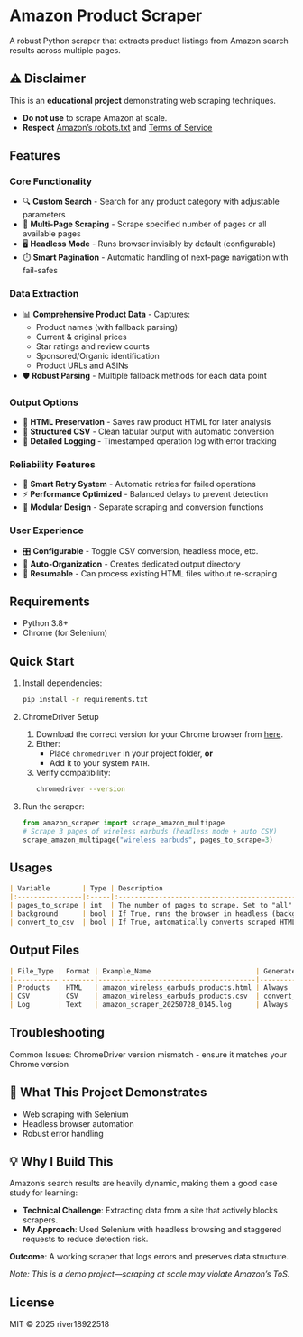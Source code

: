 # Amazon Product Scraper

A robust Python scraper that extracts product listings from Amazon search results across multiple pages.

## ⚠️ Disclaimer  
This is an **educational project** demonstrating web scraping techniques.  
- **Do not use** to scrape Amazon at scale.  
- **Respect** [Amazon’s robots.txt](https://www.amazon.com/robots.txt) and [Terms of Service](https://www.amazon.com/gp/help/customer/display.html?nodeId=508088)

## Features

### Core Functionality
- 🔍 **Custom Search** - Search for any product category with adjustable parameters
- 📑 **Multi-Page Scraping** - Scrape specified number of pages or all available pages
- 🖥️ **Headless Mode** - Runs browser invisibly by default (configurable)
- ⏱️ **Smart Pagination** - Automatic handling of next-page navigation with fail-safes

### Data Extraction
- 📊 **Comprehensive Product Data** - Captures:
  - Product names (with fallback parsing)
  - Current & original prices
  - Star ratings and review counts
  - Sponsored/Organic identification
  - Product URLs and ASINs
- 🛡️ **Robust Parsing** - Multiple fallback methods for each data point

### Output Options
- 📁 **HTML Preservation** - Saves raw product HTML for later analysis
- 📝 **Structured CSV** - Clean tabular output with automatic conversion
- 📜 **Detailed Logging** - Timestamped operation log with error tracking

### Reliability Features
- 🔄 **Smart Retry System** - Automatic retries for failed operations
- ⚡ **Performance Optimized** - Balanced delays to prevent detection
- 🧩 **Modular Design** - Separate scraping and conversion functions

### User Experience
- 🎛️ **Configurable** - Toggle CSV conversion, headless mode, etc.
- 📂 **Auto-Organization** - Creates dedicated output directory
- 🔄 **Resumable** - Can process existing HTML files without re-scraping

## Requirements
- Python 3.8+
- Chrome (for Selenium)

## Quick Start

1. Install dependencies:  
   ```bash
   pip install -r requirements.txt
   ```

2. ChromeDriver Setup  
   1. Download the correct version for your Chrome browser from [here](https://chromedriver.chromium.org/downloads).  
   2. Either:  
      - Place `chromedriver` in your project folder, **or**  
      - Add it to your system `PATH`.  
   3. Verify compatibility:  
      ```bash
      chromedriver --version
      ```

3. Run the scraper:
    ```python
   from amazon_scraper import scrape_amazon_multipage
   # Scrape 3 pages of wireless earbuds (headless mode + auto CSV)
   scrape_amazon_multipage("wireless earbuds", pages_to_scrape=3)
    ```

## Usages

```markdown
| Variable        | Type | Description                                                                     |
|:----------------|:-----|:--------------------------------------------------------------------------------|
| pages_to_scrape | int  | The number of pages to scrape. Set to "all" for no limit.                       |
| background      | bool | If True, runs the browser in headless (background) mode. Default: True.         |
| convert_to_csv  | bool | If True, automatically converts scraped HTML data to a CSV file. Default: True. |
```

## Output Files

```markdown
| File_Type | Format | Example_Name                          | Generated When?               |
|-----------|--------|---------------------------------------|-------------------------------|
| Products  | HTML   | amazon_wireless_earbuds_products.html | Always                        |
| CSV       | CSV    | amazon_wireless_earbuds_products.csv  | convert_to_csv=True (default) |
| Log       | Text   | amazon_scraper_20250728_0145.log      | Always                        |
```

## Troubleshooting

Common Issues:
    ChromeDriver version mismatch - ensure it matches your Chrome version

## 🎯 What This Project Demonstrates

- Web scraping with Selenium
- Headless browser automation
- Robust error handling

## 💡 Why I Build This

Amazon’s search results are heavily dynamic, making them a good case study for learning:  
- **Technical Challenge**: Extracting data from a site that actively blocks scrapers.  
- **My Approach**: Used Selenium with headless browsing and staggered requests to reduce detection risk.  

**Outcome**: A working scraper that logs errors and preserves data structure.  

*Note: This is a demo project—scraping at scale may violate Amazon’s ToS.*  

## License

MIT © 2025 river18922518
